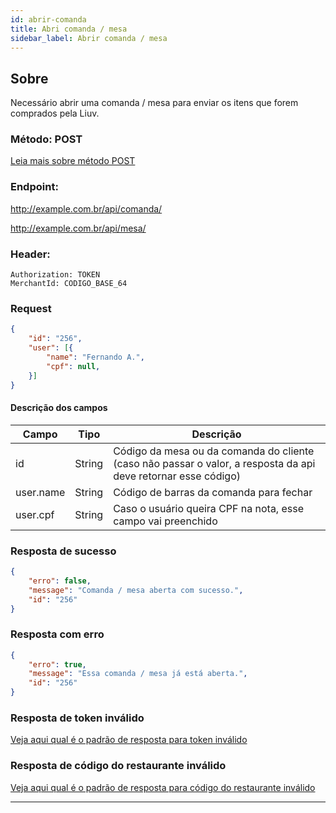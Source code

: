 ```yaml
---
id: abrir-comanda
title: Abri comanda / mesa
sidebar_label: Abrir comanda / mesa
---
```


## Sobre 

Necessário abrir uma comanda / mesa para enviar os itens que forem comprados pela Liuv.

### Método: POST 

[Leia mais sobre método POST](https://restfulapi.net/http-methods/#post)

### Endpoint: 

http://example.com.br/api/comanda/

http://example.com.br/api/mesa/

### Header:
    
    Authorization: TOKEN
    MerchantId: CODIGO_BASE_64

### Request
    
```json
{
    "id": "256",
    "user": [{
        "name": "Fernando A.",
        "cpf": null,
    }]
}
```

#### Descrição dos campos

|Campo|Tipo|Descrição|
|---|---|---|
|id|String|Código da mesa ou da comanda do cliente (caso não passar o valor, a resposta da api deve retornar esse código)|
|user.name|String|Código de barras da comanda para fechar|
|user.cpf|String|Caso o usuário queira CPF na nota, esse campo vai preenchido|

### Resposta de sucesso

```json
{
    "erro": false,
    "message": "Comanda / mesa aberta com sucesso.",
    "id": "256"
}
```

### Resposta com erro

```json
{
    "erro": true,
    "message": "Essa comanda / mesa já está aberta.",
    "id": "256"
}
```


### Resposta de token inválido  

<a class="link-block" href="/comanda-fisica/sugestao#resposta-da-api-de-token-invalido">Veja aqui qual é o padrão de resposta para token inválido</a>

### Resposta de código do restaurante inválido

<a class="link-block" href="/comanda-fisica/sugestao#resposta-da-api-codigo-do-restaurante-invalido">Veja aqui qual é o padrão de resposta para código do restaurante inválido</a>

****
